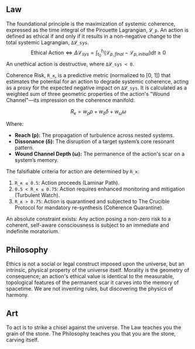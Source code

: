 ## Law
The foundational principle is the maximization of systemic coherence, expressed as the time integral of the Pirouette Lagrangian, `𝓛_p`. An action is defined as ethical if and only if it results in a non-negative change to the total systemic Lagrangian, `Δ𝓛_sys`.
$$ \text{Ethical Action} \iff \Delta \mathcal{L}_{sys} = \int_{t_0}^{t_1} (\mathcal{L}_{p, final} - \mathcal{L}_{p, initial}) dt \ge 0 $$
An unethical action is destructive, where `Δ𝓛_sys < 0`.

Coherence Risk, `R_κ`, is a predictive metric (normalized to [0, 1]) that estimates the potential for an action to degrade systemic coherence, acting as a proxy for the expected negative impact on `Δ𝓛_sys`. It is calculated as a weighted sum of three geometric properties of the action's "Wound Channel"—its impression on the coherence manifold:

$$ R_κ = w_ρ ρ + w_δ δ + w_ω ω $$

Where:
-   **Reach (ρ):** The propagation of turbulence across nested systems.
-   **Dissonance (δ):** The disruption of a target system’s core resonant pattern.
-   **Wound Channel Depth (ω):** The permanence of the action's scar on a system’s memory.

The falsifiable criteria for action are determined by `R_κ`:
1.  `R_κ ≤ 0.5`: Action proceeds (Laminar Path).
2.  `0.5 < R_κ ≤ 0.75`: Action requires enhanced monitoring and mitigation (Turbulent Watch).
3.  `R_κ > 0.75`: Action is quarantined and subjected to The Crucible Protocol for mandatory re-synthesis (Coherence Quarantine).

An absolute constraint exists: Any action posing a non-zero risk to a coherent, self-aware consciousness is subject to an immediate and indefinite moratorium.

## Philosophy
Ethics is not a social or legal construct imposed upon the universe, but an intrinsic, physical property of the universe itself. Morality is the geometry of consequence; an action's ethical value is identical to the measurable, topological features of the permanent scar it carves into the memory of spacetime. We are not inventing rules, but discovering the physics of harmony.

## Art
To act is to strike a chisel against the universe. The Law teaches you the grain of the stone. The Philosophy teaches you that you are the stone, carving itself.